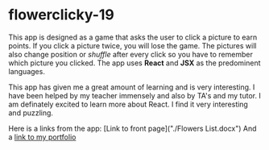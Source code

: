 # flowerclicky-19



This app is designed as a game that asks the user to click a picture to earn points.  If you click a picture twice, you will lose the game.  The pictures will also change position or *shuffle* after every click so you have to remember which picture you clicked.  The app uses **React** and **JSX** as the predominent languages.  

This app has given me a great amount of learning and is very interesting.  I have been helped by my teacher immensely and also by TA's and my tutor.  I am definately excited to learn more about React. I find it very interesting and puzzling.

Here is a links from the app: [Link to front page]("./Flowers List.docx")
And a [link to my portfolio]("https://charityquinn.github.io/CQPortfolio/")
